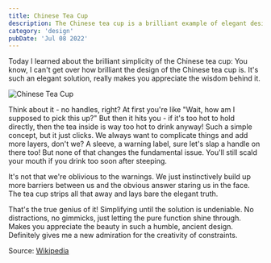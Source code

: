 ```yaml
---
title: Chinese Tea Cup
description: The Chinese tea cup is a brilliant example of elegant design that simplifies the user experience.
category: 'design'
pubDate: 'Jul 08 2022'
---
```


Today I learned about the brilliant simplicity of the Chinese tea cup:
You know, I can't get over how brilliant the design of the Chinese tea cup is. It's such an elegant solution, really makes you appreciate the wisdom behind it.

![Chinese Tea Cup](https://lh3.googleusercontent.com/gg/ANIJZFEJRpptWu_aTXUVyQFNP49fWfDIOOMLyA7LGmyy1Y_0L3YzNWVLQv75_erDZ2Py82dUBtgvPj7G-ZeWOKINdB9YvBqRTPgjoDquJkkacq0ueVkrNtfgTDITCtpFnU9IUGCLKzZbHuE-SQgCwE2zB895BNvI8BwIUsAb4-WOVaTHu1FS6z8BqSUTxW4T318VdGZIiYFz2G9AH6ysg7WdWOle6wrGBzSrSJkVG63m6F9nX3NBggjexxq7fsUd7B0bB8GSrmMQKgg8ivSQKpGyUN10KCMcg2SWMQPJmfvuHyViTXKSolkJYZikjk9hfRZK7y66aQNDi_NcP31nqmya9iop)

Think about it - no handles, right? At first you're like "Wait, how am I supposed to pick this up?" But then it hits you - if it's too hot to hold directly, then the tea inside is way too hot to drink anyway! Such a simple concept, but it just clicks.
We always want to complicate things and add more layers, don't we? A sleeve, a warning label, sure let's slap a handle on there too! But none of that changes the fundamental issue. You'll still scald your mouth if you drink too soon after steeping.

It's not that we're oblivious to the warnings. We just instinctively build up more barriers between us and the obvious answer staring us in the face. The tea cup strips all that away and lays bare the elegant truth.


That's the true genius of it! Simplifying until the solution is undeniable. No distractions, no gimmicks, just letting the pure function shine through. Makes you appreciate the beauty in such a humble, ancient design. Definitely gives me a new admiration for the creativity of constraints.

Source: [Wikipedia](https://en.wikipedia.org/wiki/Chinese_tea_cup) 
